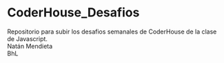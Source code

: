 # CoderHouse_Desafios
Repositorio para subir los desafios semanales de CoderHouse de la clase de Javascript.  
Natán Mendieta  
BhL
